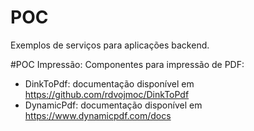 # POC
Exemplos de serviços para aplicações backend.

#POC Impressão:
Componentes para impressão de PDF: 
- DinkToPdf: documentação disponível em https://github.com/rdvojmoc/DinkToPdf
- DynamicPdf: documentação disponível em https://www.dynamicpdf.com/docs
